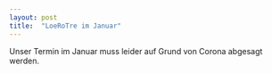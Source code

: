 ```yaml
---
layout: post
title:  "LoeRoTre im Januar"
---
```

Unser Termin im Januar muss leider auf Grund von Corona abgesagt werden.
